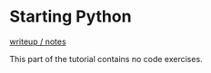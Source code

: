 # Starting Python

[writeup / notes](001_starting_Python.md)

This part of the tutorial contains no code exercises.
